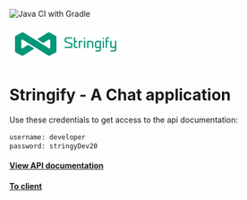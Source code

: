 ![Java CI with Gradle](https://github.com/AllanJamil/StringifyChat/workflows/Java%20CI%20with%20Gradle/badge.svg)

<a target="_blank" href="https://condescending-benz-53ac0a.netlify.app/">
    <img style="width: 200px" src="images/stringify-logo.png">
</a>

# Stringify - A Chat application

<p>Use these credentials to get access to the api documentation:</p>

```
username: developer
password: stringyDev20
``` 

<h4><a target="_blank" href="https://stringify-chat.herokuapp.com/swagger-ui/">View API documentation</a></h4>

<h4><a href="https://stringify-chat.netlify.app/" target="_blank">To client</a></h4>

